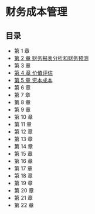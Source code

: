 # 财务成本管理
## 目录
- 第 1 章
- [第 2 章 财务报表分析和财务预测](https://github.com/iamWangJunjie/CPA_Learning/blob/master/Financial%20Cost%20Management/财务报表分析和财务预测.md)
- 第 3 章
- [第 4 章 价值评估](https://github.com/iamWangJunjie/CPA_Learning/blob/master/Financial%20Cost%20Management/价值评估.md)
- [第 5 章 资本成本](https://github.com/iamWangJunjie/CPA_Learning/blob/master/Financial%20Cost%20Management/资本成本.md)
- 第 6 章
- 第 7 章
- 第 8 章
- 第 9 章
- 第 10 章
- 第 11 章
- 第 12 章
- 第 13 章
- 第 14 章
- 第 15 章
- 第 16 章
- 第 17 章
- 第 18 章
- 第 19 章
- 第 20 章
- 第 21 章
- 第 22 章
